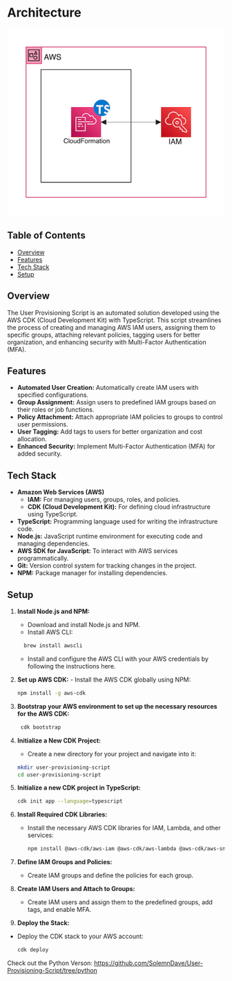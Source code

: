 # Architecture

<img src="/src/UPS-Arch.png" alt="User-Provisioning-Script Architecture" width="600"/>

## Table of Contents

- [Overview](#overview)
- [Features](#features)
- [Tech Stack](#tech-stack)
- [Setup](#setup)

## Overview

The User Provisioning Script is an automated solution developed using the AWS CDK (Cloud Development Kit) with TypeScript. This script streamlines the process of creating and managing AWS IAM users, assigning them to specific groups, attaching relevant policies, tagging users for better organization, and enhancing security with Multi-Factor Authentication (MFA).

## Features

- **Automated User Creation:** Automatically create IAM users with specified configurations.
- **Group Assignment:** Assign users to predefined IAM groups based on their roles or job functions.
- **Policy Attachment:** Attach appropriate IAM policies to groups to control user permissions.
- **User Tagging:** Add tags to users for better organization and cost allocation.
- **Enhanced Security:** Implement Multi-Factor Authentication (MFA) for added security.

## Tech Stack

- **Amazon Web Services (AWS)**
  - **IAM:** For managing users, groups, roles, and policies.
  - **CDK (Cloud Development Kit):** For defining cloud infrastructure using TypeScript.
- **TypeScript:** Programming language used for writing the infrastructure code.
- **Node.js:** JavaScript runtime environment for executing code and managing dependencies.
- **AWS SDK for JavaScript:** To interact with AWS services programmatically.
- **Git:** Version control system for tracking changes in the project.
- **NPM:** Package manager for installing dependencies.

## Setup

1. **Install Node.js and NPM:**

   - Download and install Node.js and NPM.
   - Install AWS CLI:

   ```bash
     brew install awscli
   ```

   - Install and configure the AWS CLI with your AWS credentials by following the instructions here.

2. **Set up AWS CDK:** - Install the AWS CDK globally using NPM:

   ```bash
   npm install -g aws-cdk
   ```

3. **Bootstrap your AWS environment to set up the necessary resources for the AWS CDK:**

   ```bash
    cdk bootstrap
   ```

4. **Initialize a New CDK Project:**

   - Create a new directory for your project and navigate into it:

   ```bash
   mkdir user-provisioning-script
   cd user-provisioning-script
   ```

5. **Initialize a new CDK project in TypeScript:**

   ```bash
   cdk init app --language=typescript
   ```

6. **Install Required CDK Libraries:**

   - Install the necessary AWS CDK libraries for IAM, Lambda, and other services:

     ```bash
     npm install @aws-cdk/aws-iam @aws-cdk/aws-lambda @aws-cdk/aws-sns @aws-cdk/aws-sns-subscriptions @aws-cdk/aws-s3 @aws-cdk/aws-cloudtrail @aws-cdk/aws-s3-notifications constructs
     ```

7. **Define IAM Groups and Policies:**

   - Create IAM groups and define the policies for each group.

8. **Create IAM Users and Attach to Groups:**

   - Create IAM users and assign them to the predefined groups, add tags, and enable MFA.

9. **Deploy the Stack:**

- Deploy the CDK stack to your AWS account:

  ```bash
  cdk deploy
  ```

Check out the Python Verson: https://github.com/SolemnDave/User-Provisioning-Script/tree/python

